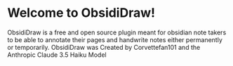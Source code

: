 # Welcome to ObsidiDraw! 
ObsidiDraw is a free and open source plugin meant for obsidian note takers to be able to annotate their pages and handwrite notes either permanently or temporarily. 
ObsidiDraw was Created by Corvettefan101 and the Anthropic Claude 3.5 Haiku Model 
